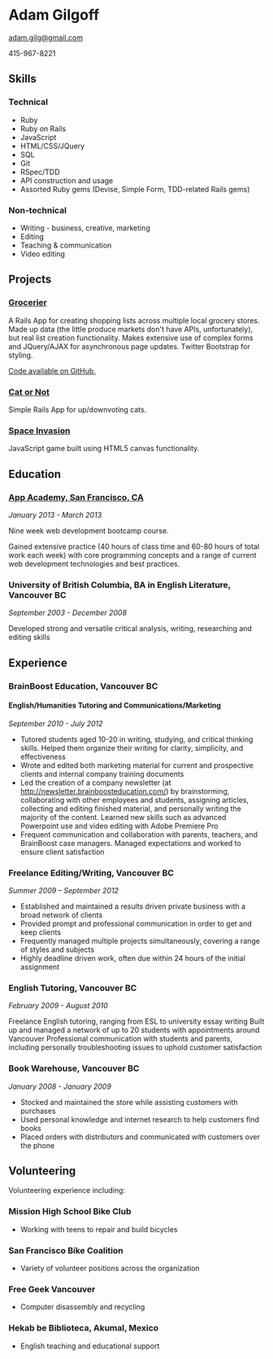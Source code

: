 # Adam Gilgoff
adam.gilg@gmail.com

415-967-8221

## Skills
### Technical
* Ruby
* Ruby on Rails
* JavaScript
* HTML/CSS/JQuery
* SQL
* Git
* RSpec/TDD
* API construction and usage
* Assorted Ruby gems (Devise, Simple Form, TDD-related Rails gems)

### Non-technical
* Writing - business, creative, marketing
* Editing
* Teaching & communication
* Video editing

## Projects
### [Grocerier](http://grocerier.herokuapp.com)
A Rails App for creating shopping lists across multiple local grocery stores. Made up data (the little produce markets don't have APIs, unfortunately), but real list creation functionality. Makes extensive use of complex forms and JQuery/AJAX for asynchronous page updates. Twitter Bootstrap for styling.

[Code available on GitHub.](https://github.com/adamgilg/grocery-pricer)

### [Cat or Not](https://github.com/adamgilg/cat-or-not)
Simple Rails App for up/downvoting cats.

### [Space Invasion](https://github.com/adamgilg/W7D3-4-Space-Invasion)
JavaScript game built using HTML5 canvas functionality.

## Education
### [App Academy, San Francisco, CA](http://appacademy.io)
_January 2013 - March 2013_

Nine week web development bootcamp course. 

Gained extensive practice (40 hours of class time and 60-80 hours of total work each week) with core programming concepts and a range of current web development technologies and best practices.

### University of British Columbia, BA in English Literature, Vancouver BC
_September 2003 - December 2008_

Developed strong and versatile critical analysis, writing, researching and editing skills

## Experience

### BrainBoost Education, Vancouver BC
#### English/Humanities Tutoring and Communications/Marketing

_September 2010 - July 2012_

* Tutored students aged 10-20 in writing, studying, and critical thinking skills. Helped them organize their writing for clarity, simplicity, and effectiveness
* Wrote and edited both marketing material for current and prospective clients and internal company training documents
* Led the creation of a company newsletter (at http://newsletter.brainboosteducation.com/) by brainstorming, collaborating with other employees and students, assigning articles, collecting and editing finished material, and personally writing the majority of the content. Learned new skills such as advanced Powerpoint use and video editing with Adobe Premiere Pro
* Frequent communication and collaboration with parents, teachers, and BrainBoost case managers. Managed expectations and worked to ensure client satisfaction

### Freelance Editing/Writing, Vancouver BC
_Summer 2009 – September 2012_

* Established and maintained a results driven private business with a broad network of clients
* Provided prompt and professional communication in order to get and keep clients
* Frequently managed multiple projects simultaneously, covering a range of styles and subjects
* Highly deadline driven work, often due within 24 hours of the initial assignment

### English Tutoring, Vancouver BC
_February 2009 - August 2010_

Freelance English tutoring, ranging from ESL to university essay writing
Built up and managed a network of up to 20 students with appointments around Vancouver
Professional communication with students and parents, including personally troubleshooting issues to uphold customer satisfaction

### Book Warehouse, Vancouver BC
_January 2008 - January 2009_

* Stocked and maintained the store while assisting customers with purchases
* Used personal knowledge and internet research to help customers find books
* Placed orders with distributors and communicated with customers over the phone

## Volunteering
Volunteering experience including:
### Mission High School Bike Club
* Working with teens to repair and build bicycles

### San Francisco Bike Coalition
* Variety of volunteer positions across the organization

### Free Geek Vancouver
* Computer disassembly and recycling

### Hekab be Biblioteca, Akumal, Mexico
* English teaching and educational support
